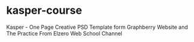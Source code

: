 # kasper-course
Kasper - One Page Creative PSD Template form Graphberry Website and The Practice From Elzero Web School Channel
